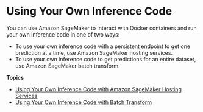 # Using Your Own Inference Code<a name="your-algorithms-inference-main"></a>

You can use Amazon SageMaker to interact with Docker containers and run your own inference code in one of two ways:
+ To use your own inference code with a persistent endpoint to get one prediction at a time, use Amazon SageMaker hosting services\.
+ To use your own inference code to get predictions for an entire dataset, use Amazon SageMaker batch transform\.

**Topics**
+ [Using Your Own Inference Code with Amazon SageMaker Hosting Services](your-algorithms-inference-code.md)
+ [Using Your Own Inference Code with Batch Transform](your-algorithms-batch-code.md)